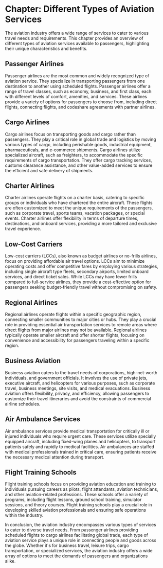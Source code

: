 Chapter: Different Types of Aviation Services
=============================================

The aviation industry offers a wide range of services to cater to various travel needs and requirements. This chapter provides an overview of different types of aviation services available to passengers, highlighting their unique characteristics and benefits.

Passenger Airlines
------------------

Passenger airlines are the most common and widely recognized type of aviation service. They specialize in transporting passengers from one destination to another using scheduled flights. Passenger airlines offer a range of travel classes, such as economy, business, and first class, each with different levels of comfort, amenities, and services. These airlines provide a variety of options for passengers to choose from, including direct flights, connecting flights, and codeshare agreements with partner airlines.

Cargo Airlines
--------------

Cargo airlines focus on transporting goods and cargo rather than passengers. They play a critical role in global trade and logistics by moving various types of cargo, including perishable goods, industrial equipment, pharmaceuticals, and e-commerce shipments. Cargo airlines utilize specialized aircraft, such as freighters, to accommodate the specific requirements of cargo transportation. They offer cargo tracking services, customs clearance assistance, and other value-added services to ensure the efficient and safe delivery of shipments.

Charter Airlines
----------------

Charter airlines operate flights on a charter basis, catering to specific groups or individuals who have chartered the entire aircraft. These flights are often customized to meet the unique requirements of the passengers, such as corporate travel, sports teams, vacation packages, or special events. Charter airlines offer flexibility in terms of departure times, destinations, and onboard services, providing a more tailored and exclusive travel experience.

Low-Cost Carriers
-----------------

Low-cost carriers (LCCs), also known as budget airlines or no-frills airlines, focus on providing affordable air travel options. LCCs aim to minimize operating costs and offer competitive fares by employing various strategies, including single aircraft type fleets, secondary airports, limited onboard services, and direct ticket sales. While LCCs may have fewer frills compared to full-service airlines, they provide a cost-effective option for passengers seeking budget-friendly travel without compromising on safety.

Regional Airlines
-----------------

Regional airlines operate flights within a specific geographic region, connecting smaller communities to major cities or hubs. They play a crucial role in providing essential air transportation services to remote areas where direct flights from major airlines may not be available. Regional airlines typically operate smaller aircraft and offer shorter flights, focusing on convenience and accessibility for passengers traveling within a specific region.

Business Aviation
-----------------

Business aviation caters to the travel needs of corporations, high-net-worth individuals, and government officials. It involves the use of private jets, executive aircraft, and helicopters for various purposes, such as corporate travel, business meetings, site visits, and medical evacuations. Business aviation offers flexibility, privacy, and efficiency, allowing passengers to customize their travel itineraries and avoid the constraints of commercial airline schedules.

Air Ambulance Services
----------------------

Air ambulance services provide medical transportation for critically ill or injured individuals who require urgent care. These services utilize specially equipped aircraft, including fixed-wing planes and helicopters, to transport patients safely and rapidly to medical facilities. Air ambulances are staffed with medical professionals trained in critical care, ensuring patients receive the necessary medical attention during transport.

Flight Training Schools
-----------------------

Flight training schools focus on providing aviation education and training to individuals pursuing careers as pilots, flight attendants, aviation technicians, and other aviation-related professions. These schools offer a variety of programs, including flight lessons, ground school training, simulator sessions, and theory courses. Flight training schools play a crucial role in developing skilled aviation professionals and ensuring safe operations within the industry.

In conclusion, the aviation industry encompasses various types of services to cater to diverse travel needs. From passenger airlines providing scheduled flights to cargo airlines facilitating global trade, each type of aviation service plays a unique role in connecting people and goods across the globe. Whether it's for business travel, leisure trips, cargo transportation, or specialized services, the aviation industry offers a wide array of options to meet the demands of passengers and organizations alike.
